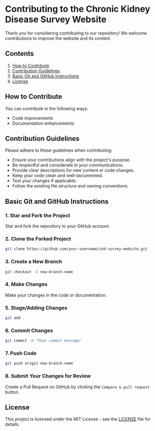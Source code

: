# Contributing to the Chronic Kidney Disease Survey Website

Thank you for considering contributing to our repository! We welcome contributions to improve the website and its content.

## Contents

1. [How to Contribute](#how-to-contribute)
2. [Contribution Guidelines](#contribution-guidelines)
3. [Basic Git and GitHub Instructions](#basic-git-and-github-instructions)
4. [License](#license)

## How to Contribute

You can contribute in the following ways:
- Code improvements
- Documentation enhancements

## Contribution Guidelines

Please adhere to these guidelines when contributing:
- Ensure your contributions align with the project's purpose.
- Be respectful and considerate in your communications.
- Provide clear descriptions for new content or code changes.
- Keep your code clean and well-documented.
- Test your changes if applicable.
- Follow the existing file structure and naming conventions.

## Basic Git and GitHub Instructions

### 1. Star and Fork the Project

Star and fork the repository to your GitHub account.

### 2. Clone the Forked Project

```bash
git clone https://github.com/your-username/ckd-survey-website.git
```

### 3. Create a New Branch

```bash
git checkout -b new-branch-name
```

### 4. Make Changes

Make your changes in the code or documentation.

### 5. Stage/Adding Changes

```bash
git add .
```

### 6. Commit Changes

```bash
git commit -m "Your commit message"
```

### 7. Push Code

```bash
git push origin new-branch-name
```

### 8. Submit Your Changes for Review

Create a Pull Request on GitHub by clicking the `Compare & pull request` button.

## License

This project is licensed under the MIT License - see the [LICENSE](LICENSE) file for details.

